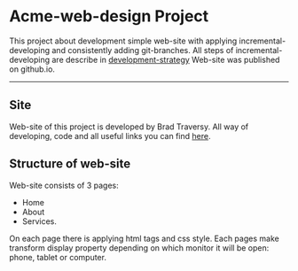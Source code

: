 # Acme-web-design Project

This project about development simple web-site with applying incremental-developing and consistently adding git-branches.
All steps of incremental-developing are describe in [development-strategy](./development-strategy.md)
Web-site was published on github.io.

---

## Site

Web-site of this project is developed by Brad Traversy. All way of developing, code and all useful links you can find [here](https://www.youtube.com/watch?v=Wm6CUkswsNw).

## Structure of web-site

Web-site consists of 3 pages:
- Home
- About
- Services.  

On each page there is applying html tags and css style.
Each pages make transform display property depending on which monitor it will be open: phone, tablet or computer.